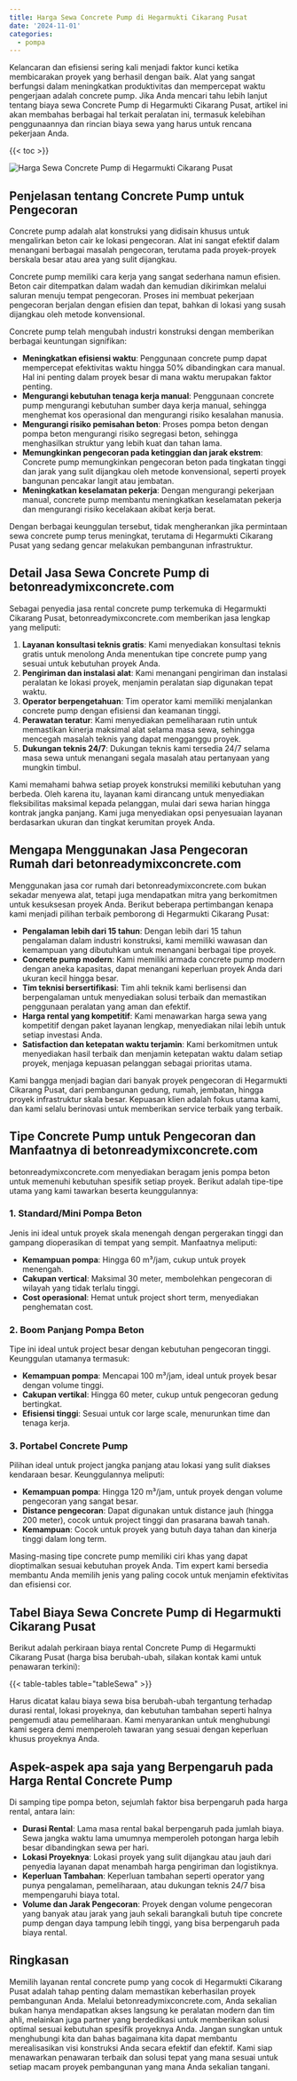 ```yaml
---
title: Harga Sewa Concrete Pump di Hegarmukti Cikarang Pusat
date: '2024-11-01'
categories:
  - pompa
---
```


Kelancaran dan efisiensi sering kali menjadi faktor kunci ketika membicarakan proyek yang berhasil dengan baik. Alat yang sangat berfungsi dalam meningkatkan produktivitas dan mempercepat waktu pengerjaan adalah concrete pump. Jika Anda mencari tahu lebih lanjut tentang biaya sewa Concrete Pump di Hegarmukti Cikarang Pusat, artikel ini akan membahas berbagai hal terkait peralatan ini, termasuk kelebihan penggunaannya dan rincian biaya sewa yang harus untuk rencana pekerjaan Anda.

{{< toc >}}

![Harga Sewa Concrete Pump di Hegarmukti Cikarang Pusat](https://betoncor8.github.io/pump/concrete-pump%20(24).png)

## Penjelasan tentang Concrete Pump untuk Pengecoran

Concrete pump adalah alat konstruksi yang didisain khusus untuk mengalirkan beton cair ke lokasi pengecoran. Alat ini sangat efektif dalam menangani berbagai masalah pengecoran, terutama pada proyek-proyek berskala besar atau area yang sulit dijangkau.

Concrete pump memiliki cara kerja yang sangat sederhana namun efisien. Beton cair ditempatkan dalam wadah dan kemudian dikirimkan melalui saluran menuju tempat pengecoran. Proses ini membuat pekerjaan pengecoran berjalan dengan efisien dan tepat, bahkan di lokasi yang susah dijangkau oleh metode konvensional.

Concrete pump telah mengubah industri konstruksi dengan memberikan berbagai keuntungan signifikan:

- **Meningkatkan efisiensi waktu**: Penggunaan concrete pump dapat mempercepat efektivitas waktu hingga 50% dibandingkan cara manual. Hal ini penting dalam proyek besar di mana waktu merupakan faktor penting.
- **Mengurangi kebutuhan tenaga kerja manual**: Penggunaan concrete pump mengurangi kebutuhan sumber daya kerja manual, sehingga menghemat kos operasional dan mengurangi risiko kesalahan manusia.
- **Mengurangi risiko pemisahan beton**: Proses pompa beton dengan pompa beton mengurangi risiko segregasi beton, sehingga menghasilkan struktur yang lebih kuat dan tahan lama.
- **Memungkinkan pengecoran pada ketinggian dan jarak ekstrem**: Concrete pump memungkinkan pengecoran beton pada tingkatan tinggi dan jarak yang sulit dijangkau oleh metode konvensional, seperti proyek bangunan pencakar langit atau jembatan.
- **Meningkatkan keselamatan pekerja**: Dengan mengurangi pekerjaan manual, concrete pump membantu meningkatkan keselamatan pekerja dan mengurangi risiko kecelakaan akibat kerja berat.

Dengan berbagai keunggulan tersebut, tidak mengherankan jika permintaan sewa concrete pump terus meningkat, terutama di Hegarmukti Cikarang Pusat yang sedang gencar melakukan pembangunan infrastruktur.

## Detail Jasa Sewa Concrete Pump di betonreadymixconcrete.com

Sebagai penyedia jasa rental concrete pump terkemuka di Hegarmukti Cikarang Pusat, betonreadymixconcrete.com memberikan jasa lengkap yang meliputi:

1. **Layanan konsultasi teknis gratis**: Kami menyediakan konsultasi teknis gratis untuk menolong Anda menentukan tipe concrete pump yang sesuai untuk kebutuhan proyek Anda.
2. **Pengiriman dan instalasi alat**: Kami menangani pengiriman dan instalasi peralatan ke lokasi proyek, menjamin peralatan siap digunakan tepat waktu.
3. **Operator berpengetahuan**: Tim operator kami memiliki menjalankan concrete pump dengan efisiensi dan keamanan tinggi.
4. **Perawatan teratur**: Kami menyediakan pemeliharaan rutin untuk memastikan kinerja maksimal alat selama masa sewa, sehingga mencegah masalah teknis yang dapat mengganggu proyek.
5. **Dukungan teknis 24/7**: Dukungan teknis kami tersedia 24/7 selama masa sewa untuk menangani segala masalah atau pertanyaan yang mungkin timbul.

Kami memahami bahwa setiap proyek konstruksi memiliki kebutuhan yang berbeda. Oleh karena itu, layanan kami dirancang untuk menyediakan fleksibilitas maksimal kepada pelanggan, mulai dari sewa harian hingga kontrak jangka panjang. Kami juga menyediakan opsi penyesuaian layanan berdasarkan ukuran dan tingkat kerumitan proyek Anda.

## Mengapa Menggunakan Jasa Pengecoran Rumah dari betonreadymixconcrete.com

Menggunakan jasa cor rumah dari betonreadymixconcrete.com bukan sekadar menyewa alat, tetapi juga mendapatkan mitra yang berkomitmen untuk kesuksesan proyek Anda. Berikut beberapa pertimbangan kenapa kami menjadi pilihan terbaik pemborong di Hegarmukti Cikarang Pusat:

- **Pengalaman lebih dari 15 tahun**: Dengan lebih dari 15 tahun pengalaman dalam industri konstruksi, kami memiliki wawasan dan kemampuan yang dibutuhkan untuk menangani berbagai tipe proyek.
- **Concrete pump modern**: Kami memiliki armada concrete pump modern dengan aneka kapasitas, dapat menangani keperluan proyek Anda dari ukuran kecil hingga besar.
- **Tim teknisi bersertifikasi**: Tim ahli teknik kami berlisensi dan berpengalaman untuk menyediakan solusi terbaik dan memastikan penggunaan peralatan yang aman dan efektif.
- **Harga rental yang kompetitif**: Kami menawarkan harga sewa yang kompetitif dengan paket layanan lengkap, menyediakan nilai lebih untuk setiap investasi Anda.
- **Satisfaction dan ketepatan waktu terjamin**: Kami berkomitmen untuk menyediakan hasil terbaik dan menjamin ketepatan waktu dalam setiap proyek, menjaga kepuasan pelanggan sebagai prioritas utama.

Kami bangga menjadi bagian dari banyak proyek pengecoran di Hegarmukti Cikarang Pusat, dari pembangunan gedung, rumah, jembatan, hingga proyek infrastruktur skala besar. Kepuasan klien adalah fokus utama kami, dan kami selalu berinovasi untuk memberikan service terbaik yang terbaik.

## Tipe Concrete Pump untuk Pengecoran dan Manfaatnya di betonreadymixconcrete.com

betonreadymixconcrete.com menyediakan beragam jenis pompa beton untuk memenuhi kebutuhan spesifik setiap proyek. Berikut adalah tipe-tipe utama yang kami tawarkan beserta keunggulannya:

### 1\. Standard/Mini Pompa Beton

Jenis ini ideal untuk proyek skala menengah dengan pergerakan tinggi dan gampang dioperasikan di tempat yang sempit. Manfaatnya meliputi:

- **Kemampuan pompa**: Hingga 60 m³/jam, cukup untuk proyek menengah.
- **Cakupan vertical**: Maksimal 30 meter, membolehkan pengecoran di wilayah yang tidak terlalu tinggi.
- **Cost operasional**: Hemat untuk project short term, menyediakan penghematan cost.

### 2\. Boom Panjang Pompa Beton

Tipe ini ideal untuk project besar dengan kebutuhan pengecoran tinggi. Keunggulan utamanya termasuk:

- **Kemampuan pompa**: Mencapai 100 m³/jam, ideal untuk proyek besar dengan volume tinggi.
- **Cakupan vertikal**: Hingga 60 meter, cukup untuk pengecoran gedung bertingkat.
- **Efisiensi tinggi**: Sesuai untuk cor large scale, menurunkan time dan tenaga kerja.

### 3\. Portabel Concrete Pump

Pilihan ideal untuk project jangka panjang atau lokasi yang sulit diakses kendaraan besar. Keunggulannya meliputi:

- **Kemampuan pompa**: Hingga 120 m³/jam, untuk proyek dengan volume pengecoran yang sangat besar.
- **Distance pengecoran**: Dapat digunakan untuk distance jauh (hingga 200 meter), cocok untuk project tinggi dan prasarana bawah tanah.
- **Kemampuan**: Cocok untuk proyek yang butuh daya tahan dan kinerja tinggi dalam long term.

Masing-masing tipe concrete pump memiliki ciri khas yang dapat dioptimalkan sesuai kebutuhan proyek Anda. Tim expert kami bersedia membantu Anda memilih jenis yang paling cocok untuk menjamin efektivitas dan efisiensi cor.

## Tabel Biaya Sewa Concrete Pump di Hegarmukti Cikarang Pusat

Berikut adalah perkiraan biaya rental Concrete Pump di Hegarmukti Cikarang Pusat (harga bisa berubah-ubah, silakan kontak kami untuk penawaran terkini):

{{< table-tables table="tableSewa" >}}

Harus dicatat kalau biaya sewa bisa berubah-ubah tergantung terhadap durasi rental, lokasi proyeknya, dan kebutuhan tambahan seperti halnya pengemudi atau pemeliharaan. Kami menyarankan untuk menghubungi kami segera demi memperoleh tawaran yang sesuai dengan keperluan khusus proyeknya Anda.

## Aspek-aspek apa saja yang Berpengaruh pada Harga Rental Concrete Pump

Di samping tipe pompa beton, sejumlah faktor bisa berpengaruh pada harga rental, antara lain:

- **Durasi Rental**: Lama masa rental bakal berpengaruh pada jumlah biaya. Sewa jangka waktu lama umumnya memperoleh potongan harga lebih besar dibandingkan sewa per hari.
- **Lokasi Proyeknya**: Lokasi proyek yang sulit dijangkau atau jauh dari penyedia layanan dapat menambah harga pengiriman dan logistiknya.
- **Keperluan Tambahan**: Keperluan tambahan seperti operator yang punya pengalaman, pemeliharaan, atau dukungan teknis 24/7 bisa mempengaruhi biaya total.
- **Volume dan Jarak Pengecoran**: Proyek dengan volume pengecoran yang banyak atau jarak yang jauh sekali barangkali butuh tipe concrete pump dengan daya tampung lebih tinggi, yang bisa berpengaruh pada biaya rental.

## Ringkasan

Memilih layanan rental concrete pump yang cocok di Hegarmukti Cikarang Pusat adalah tahap penting dalam memastikan keberhasilan proyek pembangunan Anda. Melalui betonreadymixconcrete.com, Anda sekalian bukan hanya mendapatkan akses langsung ke peralatan modern dan tim ahli, melainkan juga partner yang berdedikasi untuk memberikan solusi optimal sesuai kebutuhan spesifik proyeknya Anda. Jangan sungkan untuk menghubungi kita dan bahas bagaimana kita dapat membantu merealisasikan visi konstruksi Anda secara efektif dan efektif. Kami siap menawarkan penawaran terbaik dan solusi tepat yang mana sesuai untuk setiap macam proyek pembangunan yang mana Anda sekalian tangani.
